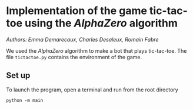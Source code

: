 # Implementation of the game tic-tac-toe using the _AlphaZero_ algorithm

_Authors: Emma Demarecaux, Charles Desaleux, Romain Fabre_

We used the _AlphaZero_ algorithm to make a bot that plays tic-tac-toe. The file `tictactoe.py` contains the environment of the game.

## Set up

To launch the program, open a terminal and run from the root directory
```
python -m main
```
